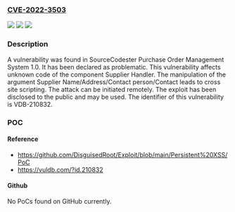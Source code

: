 ### [CVE-2022-3503](https://cve.mitre.org/cgi-bin/cvename.cgi?name=CVE-2022-3503)
![](https://img.shields.io/static/v1?label=Product&message=Purchase%20Order%20Management%20System&color=blue)
![](https://img.shields.io/static/v1?label=Version&message=1.0%20&color=brightgreen)
![](https://img.shields.io/static/v1?label=Vulnerability&message=CWE-707%20Improper%20Neutralization%20-%3E%20CWE-74%20Injection%20-%3E%20CWE-79%20Cross%20Site%20Scripting&color=brightgreen)

### Description

A vulnerability was found in SourceCodester Purchase Order Management System 1.0. It has been declared as problematic. This vulnerability affects unknown code of the component Supplier Handler. The manipulation of the argument Supplier Name/Address/Contact person/Contact leads to cross site scripting. The attack can be initiated remotely. The exploit has been disclosed to the public and may be used. The identifier of this vulnerability is VDB-210832.

### POC

#### Reference
- https://github.com/DisguisedRoot/Exploit/blob/main/Persistent%20XSS/PoC
- https://vuldb.com/?id.210832

#### Github
No PoCs found on GitHub currently.

